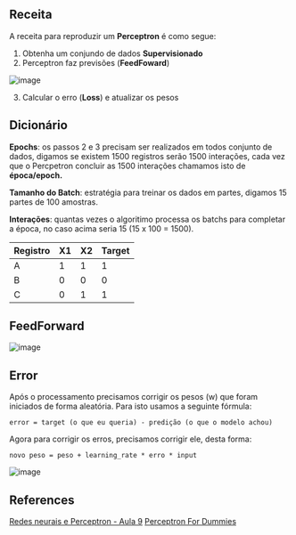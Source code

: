 ## Receita

A receita para reproduzir um **Perceptron** é como segue:

1. Obtenha um conjundo de dados **Supervisionado**
2. Perceptron faz previsões (**FeedFoward**)
   
![image](https://github.com/user-attachments/assets/0badff74-3e9f-41b1-a529-43f884e03edb)

3. Calcular o erro (**Loss**) e atualizar os pesos


## Dicionário

**Epochs**: os passos 2 e 3 precisam ser realizados em todos conjunto de dados, digamos se existem 1500 registros serão 1500 interações, cada vez que o Percpetron concluir as 1500 interações chamamos isto de **época/epoch.**

**Tamanho do Batch**: estratégia para treinar os dados em partes, digamos 15 partes de 100 amostras.

**Interações**: quantas vezes o algoritimo processa os batchs para completar a época, no caso acima seria 15 (15 x 100 = 1500).

| Registro    | X1 | X2 | Target
| -------- | ------- | ------- |  ------- |
| A  | 1    | 1    |  1
| B | 0     | 0      |  0
| C    | 0    | 1    |  1


##  FeedForward

![image](https://github.com/user-attachments/assets/2b9ac3d5-6ceb-4557-b968-44d52080f914)

## Error
Após o processamento precisamos corrigir os pesos (w) que foram iniciados de forma aleatória. Para isto usamos a seguinte fórmula:

```error = target (o que eu queria) - predição (o que o modelo achou)```

Agora para corrigir os erros, precisamos corrigir ele, desta forma:

```novo peso = peso + learning_rate * erro * input```

![image](https://github.com/user-attachments/assets/5e0649b4-d632-4f49-b71d-4a87570c48d1)


## References
[Redes neurais e Perceptron - Aula 9](https://www.youtube.com/watch?v=fEukSrpDPH0)
[Perceptron For Dummies](https://jilp.org/cbp/Daniel-slides.PDF)
